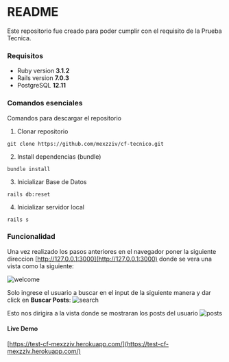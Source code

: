 # README

Este repositorio fue creado para poder cumplir con el requisito de la Prueba Tecnica.
### Requisitos
* Ruby version **3.1.2**
* Rails version **7.0.3**
* PostgreSQL **12.11**

### Comandos esenciales
Comandos para descargar el repositorio
1. Clonar repositorio
```
git clone https://github.com/mexzziv/cf-tecnico.git
```
2. Install dependencias (bundle)
```
bundle install
```
3. Inicializar Base de Datos
```
rails db:reset
```
4. Inicializar servidor local
```
rails s 
```

### Funcionalidad
Una vez realizado los pasos anteriores en el navegador poner la siguiente direccion [http://127.0.0.1:3000](http://127.0.0.1:3000) donde se vera una vista como la siguiente:

![welcome](https://imgur.com/hVGsvBG)

Solo ingrese el usuario a buscar en el input de la siguiente manera y dar click en **Buscar Posts**:
![search](https://imgur.com/1TgdVrn)

Esto nos dirigira a la vista donde se mostraran los posts del usuario
![posts](https://imgur.com/UPo0WAH)

#### Live Demo
[https://test-cf-mexzziv.herokuapp.com/](https://test-cf-mexzziv.herokuapp.com/)